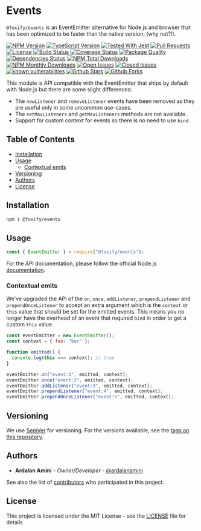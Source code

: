 # Events <!-- omit in toc -->

`@foxify/events` is an EventEmitter alternative for Node.js and browser that has been optimized to be faster than the native version, (why not?!).

[![NPM Version](https://img.shields.io/npm/v/@foxify/events.svg)](https://www.npmjs.com/package/@foxify/events)
[![TypeScript Version](https://img.shields.io/npm/types/@foxify/events.svg)](https://www.typescriptlang.org)
[![Tested With Jest](https://img.shields.io/badge/tested_with-jest-99424f.svg)](https://github.com/facebook/jest)
[![Pull Requests](https://img.shields.io/badge/PRs-Welcome-brightgreen.svg)](https://github.com/foxifyjs/events/pulls)
[![License](https://img.shields.io/github/license/foxifyjs/events.svg)](https://github.com/foxifyjs/events/blob/master/LICENSE)
[![Build Status](https://api.travis-ci.com/foxifyjs/events.svg?branch=master)](https://travis-ci.com/foxifyjs/events)
[![Coverage Status](https://codecov.io/gh/foxifyjs/events/branch/master/graph/badge.svg)](https://codecov.io/gh/foxifyjs/events)
[![Package Quality](http://npm.packagequality.com/shield/%40foxify%2Fodin.svg)](http://packagequality.com/#?package=@foxify/events)
[![Dependencies Status](https://david-dm.org/foxifyjs/events.svg)](https://david-dm.org/foxifyjs/events)
[![NPM Total Downloads](https://img.shields.io/npm/dt/@foxify/events.svg)](https://www.npmjs.com/package/@foxify/events)
[![NPM Monthly Downloads](https://img.shields.io/npm/dm/@foxify/events.svg)](https://www.npmjs.com/package/@foxify/events)
[![Open Issues](https://img.shields.io/github/issues-raw/foxifyjs/events.svg)](https://github.com/foxifyjs/events/issues?q=is%3Aopen+is%3Aissue)
[![Closed Issues](https://img.shields.io/github/issues-closed-raw/foxifyjs/events.svg)](https://github.com/foxifyjs/events/issues?q=is%3Aissue+is%3Aclosed)
[![known vulnerabilities](https://snyk.io/test/github/foxifyjs/events/badge.svg?targetFile=package.json)](https://snyk.io/test/github/foxifyjs/events?targetFile=package.json)
[![Github Stars](https://img.shields.io/github/stars/foxifyjs/events.svg?style=social)](https://github.com/foxifyjs/events)
[![Github Forks](https://img.shields.io/github/forks/foxifyjs/events.svg?style=social&label=Fork)](https://github.com/foxifyjs/events)

This module is API compatible with the EventEmitter that ships by default with Node.js but there are some slight differences:

- The `newListener` and `removeListener` events have been removed as they are useful only in some uncommon use-cases.
- The `setMaxListeners` and `getMaxListeners` methods are not available.
- Support for custom context for events so there is no need to use `bind`.

## Table of Contents <!-- omit in toc -->

- [Installation](#installation)
- [Usage](#usage)
  - [Contextual emits](#contextual-emits)
- [Versioning](#versioning)
- [Authors](#authors)
- [License](#license)

## Installation

```bash
npm i @foxify/events
```

## Usage

```js
const { EventEmitter } = require("@foxify/events");
```

For the API documentation, please follow the official Node.js [documentation](https://nodejs.org/api/events.html).

### Contextual emits

We've upgraded the API of the `on`, `once`, `addListener`, `prependListener` and
`prependOnceListener` to accept an extra argument which is the `context`
or `this` value that should be set for the emitted events. This means you no
longer have the overhead of an event that required `bind` in order to get a
custom `this` value.

```js
const eventEmitter = new EventEmitter();
const context = { foo: "bar" };

function emitted() {
  console.log(this === context); // true
}

eventEmitter.on("event:1", emitted, context);
eventEmitter.once("event:2", emitted, context);
eventEmitter.addListener("event:3", emitted, context);
eventEmitter.prependListener("event:4", emitted, context);
eventEmitter.prependOnceListener("event:5", emitted, context);
```

## Versioning

We use [SemVer](http://semver.org) for versioning. For the versions available, see the [tags on this repository](https://github.com/foxifyjs/events/tags).

## Authors

- **Ardalan Amini** - *Owner/Developer* - [@ardalanamini](https://github.com/ardalanamini)

See also the list of [contributors](https://github.com/foxifyjs/events/contributors) who participated in this project.

## License

This project is licensed under the MIT License - see the [LICENSE](LICENSE) file for details
